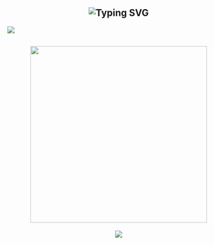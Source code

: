 <h2 align="center"><img src="https://camo.githubusercontent.com/b00f5e4b76c0562805f1839ffc8fc41b31d76079f40ec758e9741b3bf365b53b/68747470733a2f2f726561646d652d747970696e672d7376672e6865726f6b756170702e636f6d3f666f6e743d506163696669636f2670617573653d3130303026636f6c6f723d434130354333266261636b67726f756e643d36394646323030302663656e7465723d74727565267643656e7465723d74727565267265706561743d66616c73652677696474683d343335266c696e65733d536f6369616c2b4d656469612773" alt="Typing SVG" data-canonical-src="https://readme-typing-svg.herokuapp.com?font=Pacifico&amp;pause=1000&amp;color=CA05C3&amp;background=69FF2000&amp;center=true&amp;vCenter=true&amp;repeat=false&amp;width=435&amp;lines=İletişim Bilgilerim" style="max-width: 100%;"></h2> 
<img src="https://camo.githubusercontent.com/f21abc0fa823c43b12bed0f71abcedb61b69a307d066e23dfd3b4d6c0752f135/68747470733a2f2f696d672e736869656c64732e696f2f62616467652f446973636f72642532302d3732383944412e7376673f267374796c653d666
 f722d7468652d6261646765266c6f676f3d646973636f7264266c6f676f436f6c6f723d7768697465" data-canonical-src="https://img.shields.io/badge/Discord%20-7289DA.svg?&amp;style=for-the-badge&amp;logo=discord&amp;logoColor=red" style="max-width: 100%;">

<h2 align="center">
 <a href="https://discord.com/users/952214954931544164"><img  width="400px" src="https://lanyard.kyrie25.me/api/952214954931544164?decoration=true&useDisplayName=true&animationDuration=2s&waveColor=053B50&imgStyle=square&imgBorderRadius=16px&bg=DD272700&idleMessage=İsmet+Pasham+where+is+islands"></a>
 </h2>

<center>
 
 ![](https://komarev.com/ghpvc/?username=Nemtycim&color=blue)</center>

